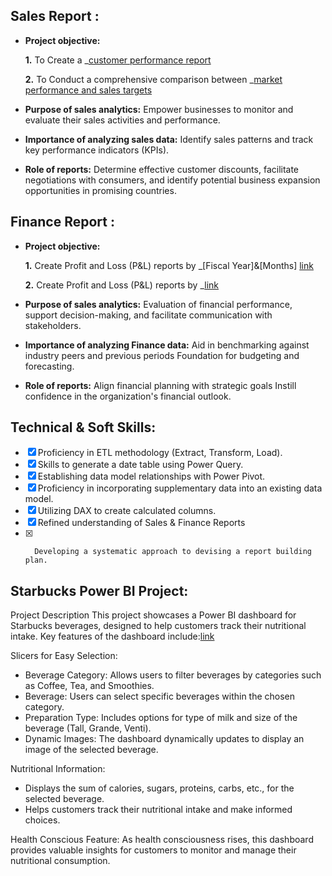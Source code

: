 ## Sales Report :


- **Project objective:** 

    **1.** To Create a _[customer performance report](https://github.com/bhavkirat79/Excel_PowerBI/tree/0921dbd9cbc11a0ede9b9fe7082eef46bd7838fd/SalesReport_AtliQ)

    **2.** To Conduct a comprehensive comparison between _[market performance and sales targets](https://github.com/bhavkirat79/Excel_PowerBI/tree/0921dbd9cbc11a0ede9b9fe7082eef46bd7838fd/SalesReport_AtliQ)

- **Purpose of sales analytics:** Empower businesses to monitor and evaluate their sales activities and performance.

- **Importance of analyzing sales data:** Identify sales patterns and track key performance indicators (KPIs).

- **Role of reports:** Determine effective customer discounts, facilitate negotiations with consumers, and identify potential business expansion opportunities in promising countries.


## Finance Report :

- **Project objective:** 

    **1.** Create Profit and Loss (P&L) reports by _[Fiscal Year]&[Months] [link](https://github.com/bhavkirat79/Excel_PowerBI/tree/0921dbd9cbc11a0ede9b9fe7082eef46bd7838fd/Financial_AtliQ
)

   **2.** Create Profit and Loss (P&L) reports by _[link](https://github.com/bhavkirat79/Excel_PowerBI/tree/0921dbd9cbc11a0ede9b9fe7082eef46bd7838fd/Financial_AtliQ)


- **Purpose of sales analytics:** Evaluation of financial performance, support decision-making, and facilitate communication with stakeholders.

- **Importance of analyzing Finance data:** Aid in benchmarking against industry peers and previous periods Foundation for budgeting and forecasting.

- **Role of reports:** Align financial planning with strategic goals Instill confidence in the organization's financial outlook.


## Technical & Soft Skills:
- [x]	Proficiency in ETL methodology (Extract, Transform, Load).
- [x]	Skills to generate a date table using Power Query.
- [x]	Establishing data model relationships with Power Pivot.
- [x]	Proficiency in incorporating supplementary data into an existing data model.
- [x]	Utilizing DAX to create calculated columns.
- [x]	Refined understanding of Sales & Finance Reports
- [x]		Developing a systematic approach to devising a report building plan.

## Starbucks Power BI Project:
Project Description
This project showcases a Power BI dashboard for Starbucks beverages, designed to help customers track their
nutritional intake. Key features of the dashboard include:[link](https://github.com/bhavkirat79/Excel_PowerBI/blob/0921dbd9cbc11a0ede9b9fe7082eef46bd7838fd/STARBUCKS%20PROJECT%20updated.pbix)

Slicers for Easy Selection:
-  Beverage Category: Allows users to filter beverages by categories such as Coffee, Tea, and Smoothies.
- Beverage: Users can select specific beverages within the chosen category.
- Preparation Type: Includes options for type of milk and size of the beverage (Tall, Grande, Venti).
- Dynamic Images: The dashboard dynamically updates to display an image of the selected beverage.

Nutritional Information:
- Displays the sum of calories, sugars, proteins, carbs, etc., for the selected beverage.
- Helps customers track their nutritional intake and make informed choices.

Health Conscious Feature:
As health consciousness rises, this dashboard provides valuable insights for customers to monitor and manage their nutritional consumption.


